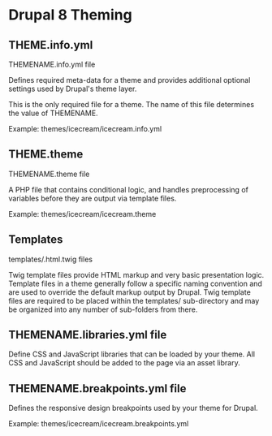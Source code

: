# Drupal 8 Theming

## THEME.info.yml

THEMENAME.info.yml file

Defines required meta-data for a theme and provides additional optional settings used by Drupal's theme layer.

This is the only required file for a theme. The name of this file determines the value of THEMENAME.

Example: themes/icecream/icecream.info.yml

## THEME.theme

THEMENAME.theme file

A PHP file that contains conditional logic, and handles preprocessing of variables before they are output via template files.

Example: themes/icecream/icecream.theme

## Templates

templates/.html.twig files

Twig template files provide HTML markup and very basic presentation logic. Template files in a theme generally follow a specific naming convention and are used to override the default markup output by Drupal. Twig template files are required to be placed within the templates/ sub-directory and may be organized into any number of sub-folders from there.

## THEMENAME.libraries.yml file

Define CSS and JavaScript libraries that can be loaded by your theme. All CSS and JavaScript should be added to the page via an asset library.

## THEMENAME.breakpoints.yml file

Defines the responsive design breakpoints used by your theme for Drupal.

Example: themes/icecream/icecream.breakpoints.yml
